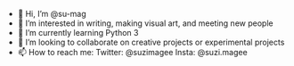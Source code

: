- 👋 Hi, I’m @su-mag
- 👀 I’m interested in writing, making visual art, and meeting new people
- 🌱 I’m currently learning Python 3
- 💞️ I’m looking to collaborate on creative projects or experimental projects
- 📫 How to reach me: Twitter: @suzimagee Insta: @suzi.magee

<!---
su-mag/su-mag is a ✨ special ✨ repository because its `README.md` (this file) appears on your GitHub profile.
You can click the Preview link to take a look at your changes.
--->
